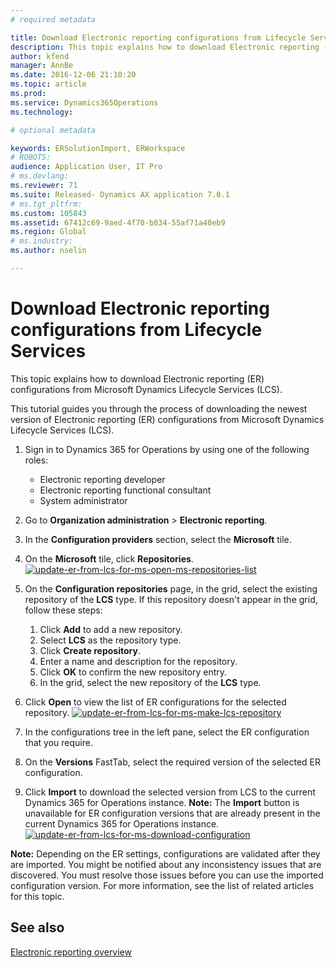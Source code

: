 ```yaml
---
# required metadata

title: Download Electronic reporting configurations from Lifecycle Services | Microsoft Docs
description: This topic explains how to download Electronic reporting (ER) configurations from Microsoft Dynamics Lifecycle Services (LCS).
author: kfend
manager: AnnBe
ms.date: 2016-12-06 21:10:20
ms.topic: article
ms.prod: 
ms.service: Dynamics365Operations
ms.technology: 

# optional metadata

keywords: ERSolutionImport, ERWorkspace
# ROBOTS: 
audience: Application User, IT Pro
# ms.devlang: 
ms.reviewer: 71
ms.suite: Released- Dynamics AX application 7.0.1
# ms.tgt_pltfrm: 
ms.custom: 105843
ms.assetid: 67412c69-9aed-4f70-b834-55af71a40eb9
ms.region: Global
# ms.industry: 
ms.author: nselin

---
```


# Download Electronic reporting configurations from Lifecycle Services

This topic explains how to download Electronic reporting (ER) configurations from Microsoft Dynamics Lifecycle Services (LCS).

This tutorial guides you through the process of downloading the newest version of Electronic reporting (ER) configurations from Microsoft Dynamics Lifecycle Services (LCS).

1.  Sign in to Dynamics 365 for Operations by using one of the following roles:
    -   Electronic reporting developer
    -   Electronic reporting functional consultant
    -   System administrator

2.  Go to **Organization administration** &gt; **Electronic reporting**.
3.  In the **Configuration providers** section, select the **Microsoft** tile.
4.  On the **Microsoft** tile, click **Repositories**. [![update-er-from-lcs-for-ms-open-ms-repositories-list](./media/update-er-from-lcs-for-ms-open-ms-repositories-list.png)](./media/update-er-from-lcs-for-ms-open-ms-repositories-list.png)
5.  On the **Configuration repositories** page, in the grid, select the existing repository of the **LCS** type. If this repository doesn't appear in the grid, follow these steps:
    1.  Click **Add** to add a new repository.
    2.  Select **LCS** as the repository type.
    3.  Click **Create repository**.
    4.  Enter a name and description for the repository.
    5.  Click **OK** to confirm the new repository entry.
    6.  In the grid, select the new repository of the **LCS** type.

6.  Click **Open** to view the list of ER configurations for the selected repository. [![update-er-from-lcs-for-ms-make-lcs-repository](./media/update-er-from-lcs-for-ms-make-lcs-repository.png)](./media/update-er-from-lcs-for-ms-make-lcs-repository.png)
7.  In the configurations tree in the left pane, select the ER configuration that you require.
8.  On the **Versions** FastTab, select the required version of the selected ER configuration.
9.  Click **Import** to download the selected version from LCS to the current Dynamics 365 for Operations instance. **Note:** The **Import** button is unavailable for ER configuration versions that are already present in the current Dynamics 365 for Operations instance. [![update-er-from-lcs-for-ms-download-configuration](./media/update-er-from-lcs-for-ms-download-configuration.png)](./media/update-er-from-lcs-for-ms-download-configuration.png)

**Note:** Depending on the ER settings, configurations are validated after they are imported. You might be notified about any inconsistency issues that are discovered. You must resolve those issues before you can use the imported configuration version. For more information, see the list of related articles for this topic.

See also
--------

[Electronic reporting overview](https://docs.microsoft.com/en-us/dynamics365/operations/dev-itpro/analytics-bi-reporting/general-electronic-reporting-ger)

